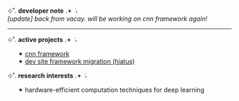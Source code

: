 ⊹˚. <b>developer note</b> .𖥔 ݁ ˖
<br><i>[update] back from vacay. will be working on cnn framework again!</i>
<hr>

⊹˚. <b>active projects</b> .𖥔 ݁ ˖
<ul>
  ✦ <a href="https://github.com/yammei/convolution.git">cnn framework</a><br>
  ✦ <a href="https://github.com/yammei/yammei.github.io">dev site framework migration (hiatus)</a><br>
</ul>

⊹˚. <b>research interests</b> .𖥔 ݁ ˖
<ul>
    ✦ hardware-efficient computation techniques for deep learning<br>
</ul>
